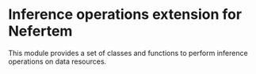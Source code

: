# Inference operations extension for Nefertem

This module provides a set of classes and functions to perform inference operations on data resources.

